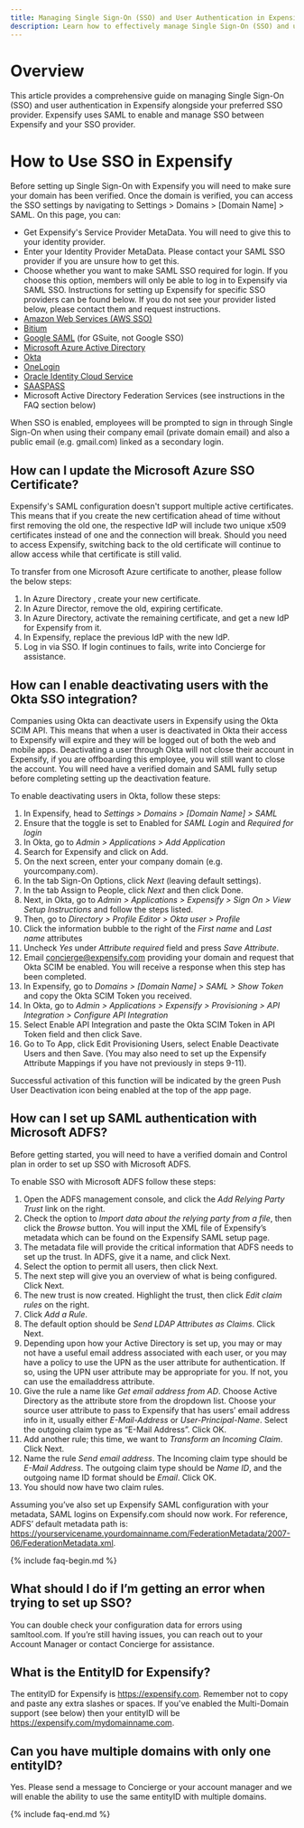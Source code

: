 ```yaml
---
title: Managing Single Sign-On (SSO) and User Authentication in Expensify
description: Learn how to effectively manage Single Sign-On (SSO) and user authentication in Expensify alongside your preferred SSO provider. Our comprehensive guide covers SSO setup, domain verification, and specific instructions for popular providers like AWS, Okta, and Microsoft Azure. Streamline user access and enhance security with Expensify's SAML-based SSO integration.
---
```

# Overview
This article provides a comprehensive guide on managing Single Sign-On (SSO) and user authentication in Expensify alongside your preferred SSO provider. Expensify uses SAML to enable and manage SSO between Expensify and your SSO provider. 

# How to Use SSO in Expensify
Before setting up Single Sign-On with Expensify you will need to make sure your domain has been verified. Once the domain is verified, you can access the SSO settings by navigating to Settings > Domains > [Domain Name] > SAML. 
On this page, you can: 
- Get Expensify's Service Provider MetaData. You will need to give this to your identity provider. 
- Enter your Identity Provider MetaData. Please contact your SAML SSO provider if you are unsure how to get this. 
- Choose whether you want to make SAML SSO required for login. If you choose this option, members will only be able to log in to Expensify via SAML SSO.
Instructions for setting up Expensify for specific SSO providers can be found below. If you do not see your provider listed below, please contact them and request instructions.
- [Amazon Web Services (AWS SSO)](https://static.global.sso.amazonaws.com/app-202a715cb67cddd9/instructions/index.htm)
- [Bitium](https://support.bitium.com/administration/saml-expensify/)
- [Google SAML](https://support.google.com/a/answer/7371682) (for GSuite, not Google SSO)
- [Microsoft Azure Active Directory](https://azure.microsoft.com/en-us/documentation/articles/active-directory-saas-expensify-tutorial/)
- [Okta](https://saml-doc.okta.com/SAML_Docs/How-to-Configure-SAML-2.0-for-Expensify.html)
- [OneLogin](https://onelogin.service-now.com/support?id=kb_article&sys_id=e44c9e52db187410fe39dde7489619ba)
- [Oracle Identity Cloud Service](https://docs.oracle.com/en/cloud/paas/identity-cloud/idcsc/expensify.html#Expensify)
- [SAASPASS](https://saaspass.com/saaspass/expensify-two-factor-authentication-2fa-single-sign-on-sso-saml.html)
- Microsoft Active Directory Federation Services (see instructions in the FAQ section below)

When SSO is enabled, employees will be prompted to sign in through Single Sign-On when using their company email (private domain email) and also a public email (e.g. gmail.com) linked as a secondary login.

## How can I update the Microsoft Azure SSO Certificate?
Expensify's SAML configuration doesn't support multiple active certificates. This means that if you create the new certification ahead of time without first removing the old one, the respective IdP will include two unique x509 certificates instead of one and the connection will break. Should you need to access Expensify, switching back to the old certificate will continue to allow access while that certificate is still valid.

To transfer from one Microsoft Azure certificate to another, please follow the below steps:
1. In Azure Directory , create your new certificate.
2. In Azure Director, remove the old, expiring certificate.
3. In Azure Directory, activate the remaining certificate, and get a new IdP for Expensify from it.
4. In Expensify, replace the previous IdP with the new IdP.
5. Log in via SSO. If login continues to fails, write into Concierge for assistance.

## How can I enable deactivating users with the Okta SSO integration?
Companies using Okta can deactivate users in Expensify using the Okta SCIM API. This means that when a user is deactivated in Okta their access to Expensify will expire and they will be logged out of both the web and mobile apps. Deactivating a user through Okta will not close their account in Expensify, if you are offboarding this employee, you will still want to close the account. You will need have a verified domain and SAML fully setup before completing setting up the deactivation feature.

To enable deactivating users in Okta, follow these steps:
1. In Expensify, head to *Settings > Domains > _[Domain Name]_ > SAML*
2. Ensure that the toggle is set to Enabled for *SAML Login* and *Required for login*
3. In Okta, go to *Admin > Applications > Add Application*
4. Search for Expensify and click on Add.
5. On the next screen, enter your company domain (e.g. yourcompany.com).
6. In the tab Sign-On Options, click *Next* (leaving default settings).
7. In the tab Assign to People, click *Next* and then click Done.
8. Next, in Okta, go to *Admin > Applications > Expensify > Sign On > View Setup Instructions* and follow the steps listed.
9. Then, go to *Directory > Profile Editor > Okta user > Profile*
10. Click the information bubble to the right of the *First name* and *Last name* attributes
11. Uncheck *Yes* under *Attribute required* field and press *Save Attribute*.
12. Email concierge@expensify.com providing your domain and request that Okta SCIM be enabled. You will receive a response when this step has been completed.
13. In Expensify, go to *Domains > _[Domain Name]_ > SAML > Show Token* and copy the Okta SCIM Token you received.
14. In Okta, go to *Admin > Applications > Expensify > Provisioning > API Integration >  Configure API Integration*
15. Select Enable API Integration and paste the Okta SCIM Token in API Token field and then click Save.
15. Go to To App, click Edit Provisioning Users, select Enable Deactivate Users and then Save. (You may also need to set up the Expensify Attribute Mappings if you have not previously in steps 9-11).

Successful activation of this function will be indicated by the green Push User Deactivation icon being enabled at the top of the app page.

## How can I set up SAML authentication with Microsoft ADFS?
Before getting started, you will need to have a verified domain and Control plan in order to set up SSO with Microsoft ADFS.

To enable SSO with Microsoft ADFS follow these steps:
1. Open the ADFS management console, and click the *Add Relying Party Trust* link on the right.
2. Check the option to *Import data about the relying party from a file*, then click the *Browse* button. You will input the XML file of Expensify’s metadata which can be found on the Expensify SAML setup page.
3. The metadata file will provide the critical information that ADFS needs to set up the trust. In ADFS, give it a name, and click Next.
4. Select the option to permit all users, then click Next.
5. The next step will give you an overview of what is being configured. Click Next.
6. The new trust is now created. Highlight the trust, then click *Edit claim rules* on the right.
7. Click *Add a Rule*.
8. The default option should be *Send LDAP Attributes as Claims*. Click Next. 
9. Depending upon how your Active Directory is set up, you may or may not have a useful email address associated with each user, or you may have a policy to use the UPN as the user attribute for authentication. If so, using the UPN user attribute may be appropriate for you. If not, you can use the emailaddress attribute.
10. Give the rule a name like *Get email address from AD*. Choose Active Directory as the attribute store from the dropdown list. Choose your source user attribute to pass to Expensify that has users’ email address info in it, usually either *E-Mail-Address* or *User-Principal-Name*. Select the outgoing claim type as “E-Mail Address”. Click OK. 
11. Add another rule; this time, we want to *Transform an Incoming Claim*. Click Next. 
12. Name the rule *Send email address*. The Incoming claim type should be *E-Mail Address*. The outgoing claim type should be *Name ID*, and the outgoing name ID format should be *Email*. Click OK.
13. You should now have two claim rules.

Assuming you’ve also set up Expensify SAML configuration with your metadata, SAML logins on Expensify.com should now work. For reference, ADFS’ default metadata path is: https://yourservicename.yourdomainname.com/FederationMetadata/2007-06/FederationMetadata.xml.

{% include faq-begin.md %}
## What should I do if I’m getting an error when trying to set up SSO? 
You can double check your configuration data for errors using samltool.com. If you’re still having issues, you can reach out to your Account Manager or contact Concierge for assistance.

## What is the EntityID for Expensify? 
The entityID for Expensify is https://expensify.com. Remember not to copy and paste any extra slashes or spaces. If you've enabled the Multi-Domain support (see below) then your entityID will be https://expensify.com/mydomainname.com.

## Can you have multiple domains with only one entityID?
Yes. Please send a message to Concierge or your account manager and we will enable the ability to use the same entityID with multiple domains.

{% include faq-end.md %}
